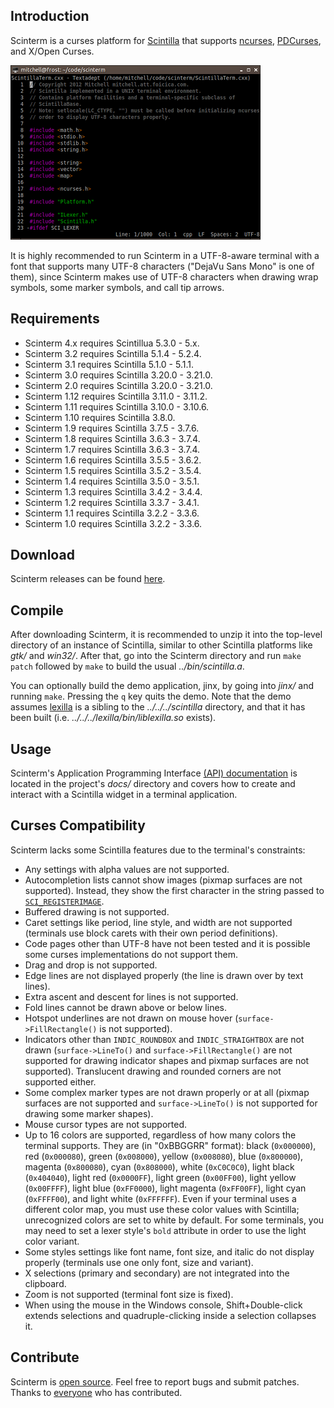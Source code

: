 ## Introduction

Scinterm is a curses platform for [Scintilla][] that supports [ncurses][], [PDCurses][], and
X/Open Curses.

![Scinterm](images/scinterm.png)

It is highly recommended to run Scinterm in a UTF-8-aware terminal with a font that supports
many UTF-8 characters ("DejaVu Sans Mono" is one of them), since Scinterm makes use of UTF-8
characters when drawing wrap symbols, some marker symbols, and call tip arrows.

[Scintilla]: https://scintilla.org
[ncurses]: https://invisible-island.net/ncurses/
[PDCurses]: https://pdcurses.org

## Requirements

* Scinterm 4.x requires Scintillua 5.3.0 - 5.x.
* Scinterm 3.2 requires Scintilla 5.1.4 - 5.2.4.
* Scinterm 3.1 requires Scintilla 5.1.0 - 5.1.1.
* Scinterm 3.0 requires Scintilla 3.20.0 - 3.21.0.
* Scinterm 2.0 requires Scintilla 3.20.0 - 3.21.0.
* Scinterm 1.12 requires Scintilla 3.11.0 - 3.11.2.
* Scinterm 1.11 requires Scintilla 3.10.0 - 3.10.6.
* Scinterm 1.10 requires Scintilla 3.8.0.
* Scinterm 1.9 requires Scintilla 3.7.5 - 3.7.6.
* Scinterm 1.8 requires Scintilla 3.6.3 - 3.7.4.
* Scinterm 1.7 requires Scintilla 3.6.3 - 3.7.4.
* Scinterm 1.6 requires Scintilla 3.5.5 - 3.6.2.
* Scinterm 1.5 requires Scintilla 3.5.2 - 3.5.4.
* Scinterm 1.4 requires Scintilla 3.5.0 - 3.5.1.
* Scinterm 1.3 requires Scintilla 3.4.2 - 3.4.4.
* Scinterm 1.2 requires Scintilla 3.3.7 - 3.4.1.
* Scinterm 1.1 requires Scintilla 3.2.2 - 3.3.6.
* Scinterm 1.0 requires Scintilla 3.2.2 - 3.3.6.

## Download

Scinterm releases can be found [here][].

[here]: https://github.com/orbitalquark/scinterm/releases

## Compile

After downloading Scinterm, it is recommended to unzip it into the top-level directory of an
instance of Scintilla, similar to other Scintilla platforms like *gtk/* and *win32/*. After
that, go into the Scinterm directory and run `make patch` followed by `make` to build the usual
*../bin/scintilla.a*.

You can optionally build the demo application, jinx, by going into *jinx/* and running
`make`. Pressing the `q` key quits the demo. Note that the demo assumes [lexilla][]
is a sibling to the *../../../scintilla* directory, and that it has been built
(i.e. *../../../lexilla/bin/liblexilla.so* exists).

[lexilla]: https://www.scintilla.org/Lexilla.html

## Usage

Scinterm's Application Programming Interface [(API) documentation][] is located in the project's
*docs/* directory and covers how to create and interact with a Scintilla widget in a terminal
application.

[(API) documentation]: api.html

## Curses Compatibility

Scinterm lacks some Scintilla features due to the terminal's constraints:

* Any settings with alpha values are not supported.
* Autocompletion lists cannot show images (pixmap surfaces are not supported).  Instead, they
  show the first character in the string passed to [`SCI_REGISTERIMAGE`][].
* Buffered drawing is not supported.
* Caret settings like period, line style, and width are not supported (terminals use block
  carets with their own period definitions).
* Code pages other than UTF-8 have not been tested and it is possible some curses implementations
  do not support them.
* Drag and drop is not supported.
* Edge lines are not displayed properly (the line is drawn over by text lines).
* Extra ascent and descent for lines is not supported.
* Fold lines cannot be drawn above or below lines.
* Hotspot underlines are not drawn on mouse hover (`surface->FillRectangle()` is not supported).
* Indicators other than `INDIC_ROUNDBOX` and `INDIC_STRAIGHTBOX` are not drawn (`surface->LineTo()`
  and `surface->FillRectangle()` are not supported for drawing indicator shapes and pixmap
  surfaces are not supported). Translucent drawing and rounded corners are not supported either.
* Some complex marker types are not drawn properly or at all (pixmap surfaces are not supported
  and `surface->LineTo()` is not supported for drawing some marker shapes).
* Mouse cursor types are not supported.
* Up to 16 colors are supported, regardless of how many colors the terminal supports. They are
  (in "0xBBGGRR" format): black (`0x000000`), red (`0x000080`), green (`0x008000`), yellow
  (`0x008080`), blue (`0x800000`), magenta (`0x800080`), cyan (`0x808000`), white (`0xC0C0C0`),
  light black (`0x404040`), light red (`0x0000FF`), light green (`0x00FF00`), light yellow
  (`0x00FFFF`), light blue (`0xFF0000`), light magenta (`0xFF00FF`), light cyan (`0xFFFF00`),
  and light white (`0xFFFFFF`). Even if your terminal uses a different color map, you must use
  these color values with Scintilla; unrecognized colors are set to white by default. For some
  terminals, you may need to set a lexer style's `bold` attribute in order to use the light
  color variant.
* Some styles settings like font name, font size, and italic do not display properly (terminals
  use one only font, size and variant).
* X selections (primary and secondary) are not integrated into the clipboard.
* Zoom is not supported (terminal font size is fixed).
* When using the mouse in the Windows console, Shift+Double-click extends selections and
  quadruple-clicking inside a selection collapses it.

[`SCI_REGISTERIMAGE`]: https://scintilla.org/ScintillaDoc.html#SCI_REGISTERIMAGE

## Contribute

Scinterm is [open source][]. Feel free to report bugs and submit patches. Thanks to [everyone][]
who has contributed.

[open source]: https://github.com/orbitalquark/scinterm
[everyone]: thanks.html
